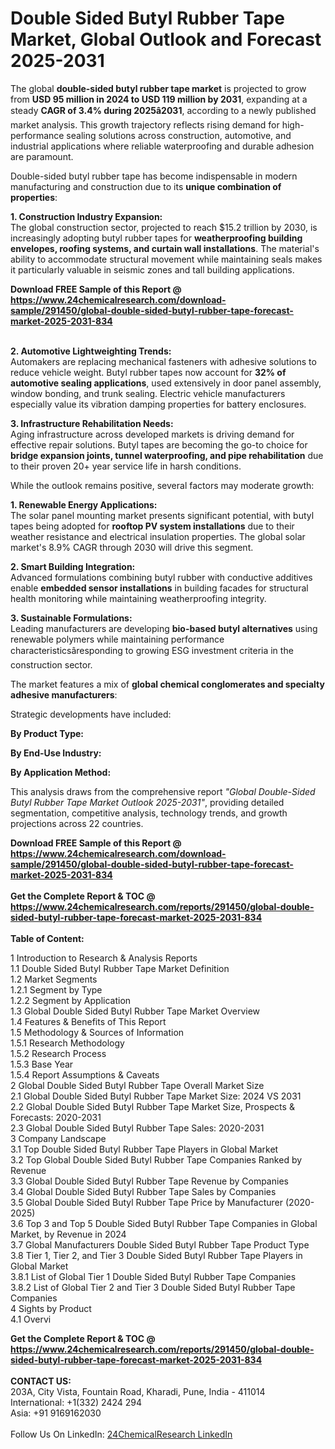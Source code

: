 <h1>Double Sided Butyl Rubber Tape Market, Global Outlook and Forecast 2025-2031</h1><p>The global <strong>double-sided butyl rubber tape market</strong> is projected to grow from <strong>USD 95 million in 2024 to USD 119 million by 2031</strong>, expanding at a steady <strong>CAGR of 3.4% during 2025â2031</strong>, according to a newly published market analysis. This growth trajectory reflects rising demand for high-performance sealing solutions across construction, automotive, and industrial applications where reliable waterproofing and durable adhesion are paramount.</p><p>Double-sided butyl rubber tape has become indispensable in modern manufacturing and construction due to its <strong>unique combination of properties</strong>:</p><p><strong>1. Construction Industry Expansion:</strong><br>
The global construction sector, projected to reach $15.2 trillion by 2030, is increasingly adopting butyl rubber tapes for <strong>weatherproofing building envelopes, roofing systems, and curtain wall installations</strong>. The material's ability to accommodate structural movement while maintaining seals makes it particularly valuable in seismic zones and tall building applications.</p><div><b>Download FREE Sample of this Report @ 
            <a href="https://www.24chemicalresearch.com/download-sample/291450/global-double-sided-butyl-rubber-tape-forecast-market-2025-2031-834">
            https://www.24chemicalresearch.com/download-sample/291450/global-double-sided-butyl-rubber-tape-forecast-market-2025-2031-834</a></b></div><br><p><strong>2. Automotive Lightweighting Trends:</strong><br>
Automakers are replacing mechanical fasteners with adhesive solutions to reduce vehicle weight. Butyl rubber tapes now account for <strong>32% of automotive sealing applications</strong>, used extensively in door panel assembly, window bonding, and trunk sealing. Electric vehicle manufacturers especially value its vibration damping properties for battery enclosures.</p><p><strong>3. Infrastructure Rehabilitation Needs:</strong><br>
Aging infrastructure across developed markets is driving demand for effective repair solutions. Butyl tapes are becoming the go-to choice for <strong>bridge expansion joints, tunnel waterproofing, and pipe rehabilitation</strong> due to their proven 20+ year service life in harsh conditions.</p><p>While the outlook remains positive, several factors may moderate growth:</p><p><strong>1. Renewable Energy Applications:</strong><br>
The solar panel mounting market presents significant potential, with butyl tapes being adopted for <strong>rooftop PV system installations</strong> due to their weather resistance and electrical insulation properties. The global solar market's 8.9% CAGR through 2030 will drive this segment.</p><p><strong>2. Smart Building Integration:</strong><br>
Advanced formulations combining butyl rubber with conductive additives enable <strong>embedded sensor installations</strong> in building facades for structural health monitoring while maintaining weatherproofing integrity.</p><p><strong>3. Sustainable Formulations:</strong><br>
Leading manufacturers are developing <strong>bio-based butyl alternatives</strong> using renewable polymers while maintaining performance characteristicsâresponding to growing ESG investment criteria in the construction sector.</p><p>The market features a mix of <strong>global chemical conglomerates and specialty adhesive manufacturers</strong>:</p><p>Strategic developments have included:</p><p><strong>By Product Type:</strong></p><p><strong>By End-Use Industry:</strong></p><p><strong>By Application Method:</strong></p><p>This analysis draws from the comprehensive report <em>"Global Double-Sided Butyl Rubber Tape Market Outlook 2025-2031"</em>, providing detailed segmentation, competitive analysis, technology trends, and growth projections across 22 countries.</p><div><b>Download FREE Sample of this Report @ 
            <a href="https://www.24chemicalresearch.com/download-sample/291450/global-double-sided-butyl-rubber-tape-forecast-market-2025-2031-834">
            https://www.24chemicalresearch.com/download-sample/291450/global-double-sided-butyl-rubber-tape-forecast-market-2025-2031-834</a></b></div><br><div><b>Get the Complete Report & TOC @ 
            <a href="https://www.24chemicalresearch.com/reports/291450/global-double-sided-butyl-rubber-tape-forecast-market-2025-2031-834">
            https://www.24chemicalresearch.com/reports/291450/global-double-sided-butyl-rubber-tape-forecast-market-2025-2031-834</a></b></div><br>
            <b>Table of Content:</b><p>1 Introduction to Research & Analysis Reports<br />
 1.1 Double Sided Butyl Rubber Tape Market Definition<br />
 1.2 Market Segments<br />
 1.2.1 Segment by Type<br />
 1.2.2 Segment by Application<br />
 1.3 Global Double Sided Butyl Rubber Tape Market Overview<br />
 1.4 Features & Benefits of This Report<br />
 1.5 Methodology & Sources of Information<br />
 1.5.1 Research Methodology<br />
 1.5.2 Research Process<br />
 1.5.3 Base Year<br />
 1.5.4 Report Assumptions & Caveats<br />
2 Global Double Sided Butyl Rubber Tape Overall Market Size<br />
 2.1 Global Double Sided Butyl Rubber Tape Market Size: 2024 VS 2031<br />
 2.2 Global Double Sided Butyl Rubber Tape Market Size, Prospects & Forecasts: 2020-2031<br />
 2.3 Global Double Sided Butyl Rubber Tape Sales: 2020-2031<br />
3 Company Landscape<br />
 3.1 Top Double Sided Butyl Rubber Tape Players in Global Market<br />
 3.2 Top Global Double Sided Butyl Rubber Tape Companies Ranked by Revenue<br />
 3.3 Global Double Sided Butyl Rubber Tape Revenue by Companies<br />
 3.4 Global Double Sided Butyl Rubber Tape Sales by Companies<br />
 3.5 Global Double Sided Butyl Rubber Tape Price by Manufacturer (2020-2025)<br />
 3.6 Top 3 and Top 5 Double Sided Butyl Rubber Tape Companies in Global Market, by Revenue in 2024<br />
 3.7 Global Manufacturers Double Sided Butyl Rubber Tape Product Type<br />
 3.8 Tier 1, Tier 2, and Tier 3 Double Sided Butyl Rubber Tape Players in Global Market<br />
 3.8.1 List of Global Tier 1 Double Sided Butyl Rubber Tape Companies<br />
 3.8.2 List of Global Tier 2 and Tier 3 Double Sided Butyl Rubber Tape Companies<br />
4 Sights by Product<br />
 4.1 Overvi</p><div><b>Get the Complete Report & TOC @ 
            <a href="https://www.24chemicalresearch.com/reports/291450/global-double-sided-butyl-rubber-tape-forecast-market-2025-2031-834">
            https://www.24chemicalresearch.com/reports/291450/global-double-sided-butyl-rubber-tape-forecast-market-2025-2031-834</a></b></div><br><b>CONTACT US:</b><br>
            203A, City Vista, Fountain Road, Kharadi, Pune, India - 411014<br>
            International: +1(332) 2424 294<br>
            Asia: +91 9169162030 <br><br>
            Follow Us On LinkedIn: <a href="https://www.linkedin.com/company/24chemicalresearch/">24ChemicalResearch LinkedIn</a>